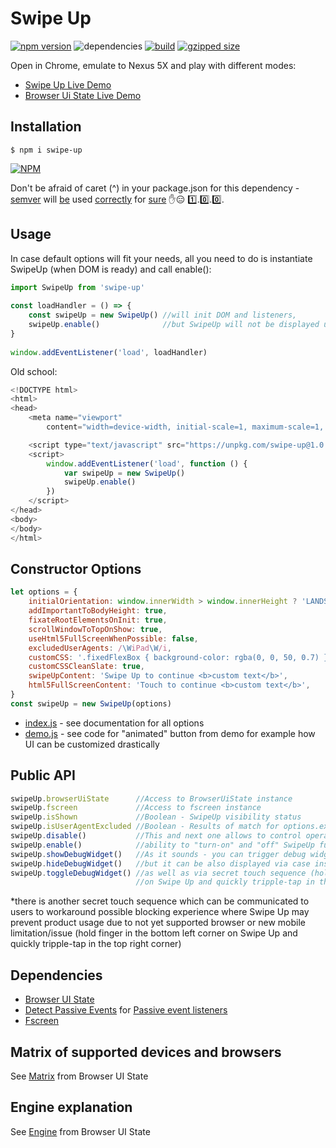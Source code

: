 # Swipe Up
[![npm version](https://badge.fury.io/js/swipe-up.svg)](https://badge.fury.io/js/swipe-up) 
![dependencies](https://david-dm.org/device-hackers/swipe-up.svg) 
[![build](https://travis-ci.org/device-hackers/swipe-up.svg?branch=master)](https://travis-ci.org/device-hackers/swipe-up)
[![gzipped size](http://img.badgesize.io/https://unpkg.com/swipe-up?compression=gzip)](https://unpkg.com/swipe-up)

Open in Chrome, emulate to Nexus 5X and play with different modes:
- [Swipe Up Live Demo](http://swipe-up.surge.sh/) 
- [Browser Ui State Live Demo](http://browser-ui-state.surge.sh/)

## Installation
```shell
$ npm i swipe-up
```
[![NPM](https://nodei.co/npm/swipe-up.png?downloads=true&downloadRank=true&stars=true)](https://nodei.co/npm/swipe-up/)

Don't be afraid of caret (^) in your package.json for this dependency - [semver](http://semver.org/) will 
[be](https://adambard.com/blog/on-library-versioning/) used 
[correctly](https://bytearcher.com/articles/semver-explained-why-theres-a-caret-in-my-package-json/) for 
[sure](https://medium.com/front-end-developers/versioning-you-re-doing-it-wrong-5522bb46431) 
:hand::expressionless: :one:.:zero:.:zero:.

## Usage
In case default options will fit your needs, all you need to do is instantiate SwipeUp (when DOM is ready) and call enable():

```javascript
import SwipeUp from 'swipe-up'
  
const loadHandler = () => {
    const swipeUp = new SwipeUp() //will init DOM and listeners,
    swipeUp.enable()              //but SwipeUp will not be displayed until you enable it explicitly 
}
  
window.addEventListener('load', loadHandler)
```
Old school:
```javascript
<!DOCTYPE html>
<html>
<head>
    <meta name="viewport" 
        content="width=device-width, initial-scale=1, maximum-scale=1, minimum-scale=1, user-scalable=no">

    <script type="text/javascript" src="https://unpkg.com/swipe-up@1.0.0/dist/swipe-up.js"></script>
    <script>
        window.addEventListener('load', function () {
            var swipeUp = new SwipeUp()
            swipeUp.enable()
        })
    </script>
</head>
<body>
</body>
</html>
```

## Constructor Options
```javascript
let options = {
    initialOrientation: window.innerWidth > window.innerHeight ? 'LANDSCAPE' : 'PORTRAIT',
    addImportantToBodyHeight: true,
    fixateRootElementsOnInit: true,
    scrollWindowToTopOnShow: true,
    useHtml5FullScreenWhenPossible: false,
    excludedUserAgents: /\WiPad\W/i,
    customCSS: '.fixedFlexBox { background-color: rgba(0, 0, 50, 0.7) }',
    customCSSCleanSlate: true,
    swipeUpContent: 'Swipe Up to continue <b>custom text</b>',
    html5FullScreenContent: 'Touch to continue <b>custom text</b>',
}
const swipeUp = new SwipeUp(options)
```
- [index.js](https://github.com/device-hackers/swipe-up/blob/master/src/swipe-up/index.js) - 
see documentation for all options
- [demo.js](https://github.com/device-hackers/swipe-up/blob/master/src/demo/index.js) -
see code for "animated" button from demo for example how UI can be customized drastically

## Public API
```javascript
swipeUp.browserUiState      //Access to BrowserUiState instance
swipeUp.fscreen             //Access to fscreen instance
swipeUp.isShown             //Boolean - SwipeUp visibility status 
swipeUp.isUserAgentExcluded //Boolean - Results of match for options.excludedUserAgents 
swipeUp.disable()           //This and next one allows to control operational mode of SwipeUp, so you have
swipeUp.enable()            //ability to "turn-on" and "off" SwipeUp functioning according to your needs
swipeUp.showDebugWidget()   //As it sounds - you can trigger debug widget appearing via API,
swipeUp.hideDebugWidget()   //but it can be also displayed via case insensitive URL param "debugInSwipeUp",
swipeUp.toggleDebugWidget() //as well as via secret touch sequence (hold finger in the bottom right corner
                            //on Swipe Up and quickly tripple-tap in the top left corner)
```
*there is another secret touch sequence which can be communicated to users to workaround possible blocking experience
where Swipe Up may prevent product usage due to not yet supported browser or new mobile limitation/issue 
(hold finger in the bottom left corner on Swipe Up and quickly tripple-tap in the top right corner)

## Dependencies
- [Browser UI State](https://github.com/device-hackers/browser-ui-state)
- [Detect Passive Events](https://github.com/rafrex/detect-passive-events) for [Passive event listeners](https://github.com/WICG/EventListenerOptions/blob/gh-pages/explainer.md)
- [Fscreen](https://github.com/rafrex/fscreen)

## Matrix of supported devices and browsers
See [Matrix](https://github.com/device-hackers/browser-ui-state/blob/master/docs/MATRIX.md) from Browser UI State

## Engine explanation
See [Engine](https://github.com/device-hackers/browser-ui-state/blob/master/docs/ENGINE.md) from Browser UI State